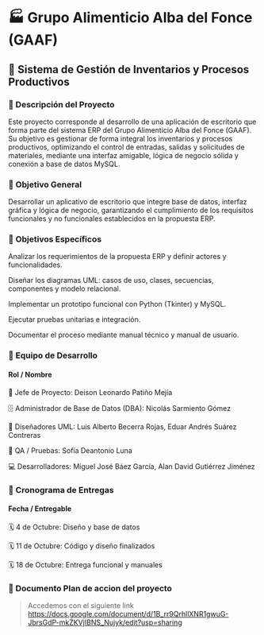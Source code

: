 # 🏭 Grupo Alimenticio Alba del Fonce (GAAF)
## 🧾 Sistema de Gestión de Inventarios y Procesos Productivos
### 📖 Descripción del Proyecto

Este proyecto corresponde al desarrollo de una aplicación de escritorio que forma parte del sistema ERP del Grupo Alimenticio Alba del Fonce (GAAF).
Su objetivo es gestionar de forma integral los inventarios y procesos productivos, optimizando el control de entradas, salidas y solicitudes de materiales, mediante una interfaz amigable, lógica de negocio sólida y conexión a base de datos MySQL.


### 🎯 Objetivo General

Desarrollar un aplicativo de escritorio que integre base de datos, interfaz gráfica y lógica de negocio, garantizando el cumplimiento de los requisitos funcionales y no funcionales establecidos en la propuesta ERP.


### 🎯 Objetivos Específicos

Analizar los requerimientos de la propuesta ERP y definir actores y funcionalidades.

Diseñar los diagramas UML: casos de uso, clases, secuencias, componentes y modelo relacional.

Implementar un prototipo funcional con Python (Tkinter) y MySQL.

Ejecutar pruebas unitarias e integración.

Documentar el proceso mediante manual técnico y manual de usuario.



### 👥 Equipo de Desarrollo

#### Rol / Nombre

🧠 Jefe de Proyecto:	Deison Leonardo Patiño Mejía

🗄️ Administrador de Base de Datos (DBA):	Nicolás Sarmiento Gómez

🧩 Diseñadores UML:	Luis Alberto Becerra Rojas, Eduar Andrés Suárez Contreras

🧪 QA / Pruebas:	Sofía Deantonio Luna

💻 Desarrolladores:	Miguel José Báez García, Alan David Gutiérrez Jiménez


### 🧪 Cronograma de Entregas

#### Fecha / Entregable

🗓️ 4 de Octubre:	Diseño y base de datos

🗓️ 11 de Octubre:	Código y diseño finalizados

🗓️ 18 de Octubre:	Entrega funcional y manuales


### 📄 Documento Plan de accion del proyecto

> Accedemos con el siguiente link
https://docs.google.com/document/d/1B_rr9QrhllXNR1gwuG-JbrsGdP-mkZKVjIBNS_Nujyk/edit?usp=sharing